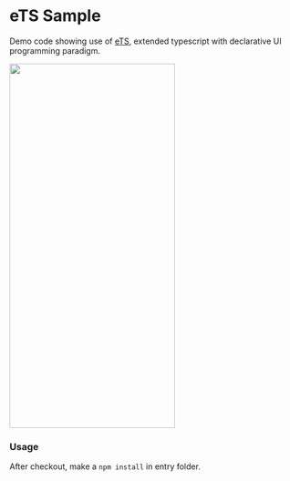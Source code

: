 # eTS Sample

Demo code showing use of [eTS](https://developer.harmonyos.com/en/docs/documentation/doc-references/ts-components-versions-0000001231119333), extended typescript with declarative UI programming paradigm.

<img src="https://user-images.githubusercontent.com/52449229/155846503-a3592e73-7617-41ef-b158-07c60509237e.gif" width="290" height="640"/>
 
### Usage
After checkout, make a `npm install` in entry folder.
